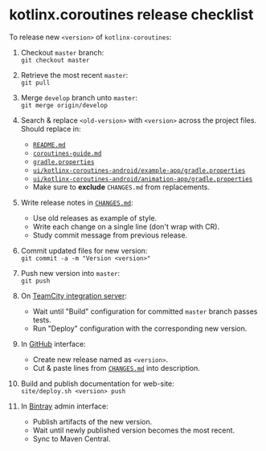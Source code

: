 # kotlinx.coroutines release checklist

To release new `<version>` of `kotlinx-coroutines`:

1. Checkout `master` branch: <br> 
   `git checkout master`

2. Retrieve the most recent `master`: <br> 
   `git pull`

3. Merge `develop` branch unto `master`: <br>
   `git merge origin/develop` 

4. Search & replace `<old-version>` with `<version>` across the project files. Should replace in:
   * [`README.md`](README.md)
   * [`coroutines-guide.md`](coroutines-guide.md)
   * [`gradle.properties`](gradle.properties)
   * [`ui/kotlinx-coroutines-android/example-app/gradle.properties`](ui/kotlinx-coroutines-android/example-app/gradle.properties)    
   * [`ui/kotlinx-coroutines-android/animation-app/gradle.properties`](ui/kotlinx-coroutines-android/animation-app/gradle.properties)    
   * Make sure to **exclude** `CHANGES.md` from replacements.
  
5. Write release notes in [`CHANGES.md`](CHANGES.md):
   * Use old releases as example of style.
   * Write each change on a single line (don't wrap with CR).
   * Study commit message from previous release.

6. Commit updated files for new version: <br>
   `git commit -a -m "Version <version>"`
   
7. Push new version into `master`: <br>
   `git push`   

8. On [TeamCity integration server](https://teamcity.jetbrains.com/project.html?projectId=KotlinTools_KotlinxCoroutines):
   * Wait until "Build" configuration for committed `master` branch passes tests.
   * Run "Deploy" configuration with the corresponding new version.    

9. In [GitHub](http://github.com/kotlin/kotlinx.coroutines) interface:
   * Create new release named as `<version>`. 
   * Cut & paste lines from [`CHANGES.md`](CHANGES.md) into description.    

0. Build and publish documentation for web-site: <br>
   `site/deploy.sh <version> push`
   
1. In [Bintray](http://bintray.com) admin interface:
   * Publish artifacts of the new version.
   * Wait until newly published version becomes the most recent.
   * Sync to Maven Central.
